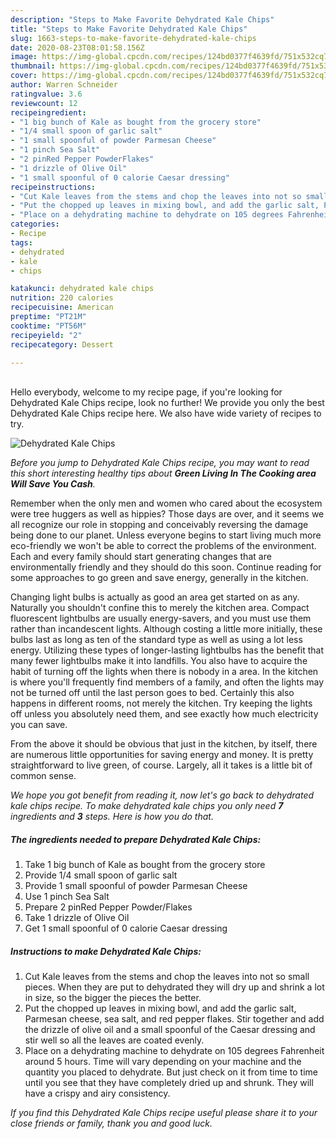 ```yaml
---
description: "Steps to Make Favorite Dehydrated Kale Chips"
title: "Steps to Make Favorite Dehydrated Kale Chips"
slug: 1663-steps-to-make-favorite-dehydrated-kale-chips
date: 2020-08-23T08:01:58.156Z
image: https://img-global.cpcdn.com/recipes/124bd0377f4639fd/751x532cq70/dehydrated-kale-chips-recipe-main-photo.jpg
thumbnail: https://img-global.cpcdn.com/recipes/124bd0377f4639fd/751x532cq70/dehydrated-kale-chips-recipe-main-photo.jpg
cover: https://img-global.cpcdn.com/recipes/124bd0377f4639fd/751x532cq70/dehydrated-kale-chips-recipe-main-photo.jpg
author: Warren Schneider
ratingvalue: 3.6
reviewcount: 12
recipeingredient:
- "1 big bunch of Kale as bought from the grocery store"
- "1/4 small spoon of garlic salt"
- "1 small spoonful of powder Parmesan Cheese"
- "1 pinch Sea Salt"
- "2 pinRed Pepper PowderFlakes"
- "1 drizzle of Olive Oil"
- "1 small spoonful of 0 calorie Caesar dressing"
recipeinstructions:
- "Cut Kale leaves from the stems and chop the leaves into not so small pieces. When they are put to dehydrated they will dry up and shrink a lot in size, so the bigger the pieces the better."
- "Put the chopped up leaves in mixing bowl, and add the garlic salt, Parmesan cheese, sea salt, and red pepper flakes. Stir together and add the drizzle of olive oil and a small spoonful of the Caesar dressing and stir well so all the leaves are coated evenly."
- "Place on a dehydrating machine to dehydrate on 105 degrees Fahrenheit around 5 hours. Time will vary depending on your machine and the quantity you placed to dehydrate. But just check on it from time to time until you see that they have completely dried up and shrunk. They will have a crispy and airy consistency."
categories:
- Recipe
tags:
- dehydrated
- kale
- chips

katakunci: dehydrated kale chips 
nutrition: 220 calories
recipecuisine: American
preptime: "PT21M"
cooktime: "PT56M"
recipeyield: "2"
recipecategory: Dessert

---
```

<br>
Hello everybody, welcome to my recipe page, if you're looking for Dehydrated Kale Chips recipe, look no further! We provide you only the best Dehydrated Kale Chips recipe here. We also have wide variety of recipes to try.
<br>


![Dehydrated Kale Chips](https://img-global.cpcdn.com/recipes/124bd0377f4639fd/751x532cq70/dehydrated-kale-chips-recipe-main-photo.jpg)

<i>Before you jump to Dehydrated Kale Chips recipe, you may want to read this short interesting healthy tips about 
<strong>Green Living In The Cooking area Will Save You Cash</strong>.</i>
</br>

Remember when the only men and women who cared about the ecosystem were tree huggers as well as hippies? Those days are over, and it seems we all recognize our role in stopping and conceivably reversing the damage being done to our planet. Unless everyone begins to start living much more eco-friendly we won't be able to correct the problems of the environment. Each and every family should start generating changes that are environmentally friendly and they should do this soon. Continue reading for some approaches to go green and save energy, generally in the kitchen.

Changing light bulbs is actually as good an area get started on as any. Naturally you shouldn't confine this to merely the kitchen area. Compact fluorescent lightbulbs are usually energy-savers, and you must use them rather than incandescent lights. Although costing a little more initially, these bulbs last as long as ten of the standard type as well as using a lot less energy. Utilizing these types of longer-lasting lightbulbs has the benefit that many fewer lightbulbs make it into landfills. You also have to acquire the habit of turning off the lights when there is nobody in a area. In the kitchen is where you'll frequently find members of a family, and often the lights may not be turned off until the last person goes to bed. Certainly this also happens in different rooms, not merely the kitchen. Try keeping the lights off unless you absolutely need them, and see exactly how much electricity you can save.

From the above it should be obvious that just in the kitchen, by itself, there are numerous little opportunities for saving energy and money. It is pretty straightforward to live green, of course. Largely, all it takes is a little bit of common sense.


<i>We hope you got benefit from reading it, now let's go back to dehydrated kale chips recipe. To make dehydrated kale chips you only need <strong>7</strong> ingredients and <strong>3</strong> steps. Here is how you do that.
</i>

##### The ingredients needed to prepare Dehydrated Kale Chips:

1. Take 1 big bunch of Kale as bought from the grocery store
1. Provide 1/4 small spoon of garlic salt
1. Provide 1 small spoonful of powder Parmesan Cheese
1. Use 1 pinch Sea Salt
1. Prepare 2 pinRed Pepper Powder/Flakes
1. Take 1 drizzle of Olive Oil
1. Get 1 small spoonful of 0 calorie Caesar dressing


##### Instructions to make Dehydrated Kale Chips:

1. Cut Kale leaves from the stems and chop the leaves into not so small pieces. When they are put to dehydrated they will dry up and shrink a lot in size, so the bigger the pieces the better.
1. Put the chopped up leaves in mixing bowl, and add the garlic salt, Parmesan cheese, sea salt, and red pepper flakes. Stir together and add the drizzle of olive oil and a small spoonful of the Caesar dressing and stir well so all the leaves are coated evenly.
1. Place on a dehydrating machine to dehydrate on 105 degrees Fahrenheit around 5 hours. Time will vary depending on your machine and the quantity you placed to dehydrate. But just check on it from time to time until you see that they have completely dried up and shrunk. They will have a crispy and airy consistency.


<i>If you find this Dehydrated Kale Chips recipe useful please share it to your close friends or family, thank you and good luck.</i>
